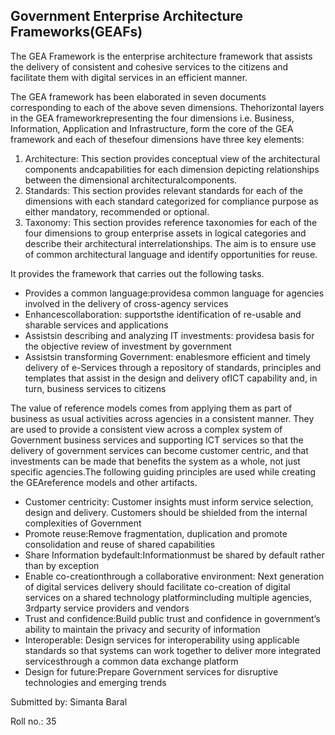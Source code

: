 ## Government Enterprise Architecture Frameworks(GEAFs)

The GEA Framework is the enterprise architecture framework that assists the delivery of consistent and cohesive services to the citizens and facilitate them with digital services in an efficient manner. 

The  GEA  framework  has  been  elaborated  in  seven  documents  corresponding  to  each  of  the above  seven  dimensions. Thehorizontal  layers  in  the  GEA  frameworkrepresenting  the four dimensions i.e. Business, Information, Application and Infrastructure, form the core of the GEA framework and each of thesefour dimensions have three key elements:

1. Architecture: This section provides conceptual view of the architectural components andcapabilities for each dimension depicting relationships between the dimensional architecturalcomponents.
2. Standards:  This  section  provides  relevant  standards  for  each  of  the  dimensions  with  each  standard categorized for compliance purpose as either mandatory, recommended or optional.
3. Taxonomy:  This  section  provides  reference  taxonomies  for  each  of  the  four  dimensions  to  group enterprise  assets  in  logical  categories  and  describe their architectural  interrelationships.  The  aim  is  to ensure use of common architectural language and identify opportunities for reuse.  

It provides the framework that carries out the following tasks.

- Provides  a common language:providesa common language for agencies involved in the delivery of cross-agency services
- Enhancescollaboration: supportsthe identification of re-usable and sharable services and applications
- Assistsin describing and analyzing IT investments: providesa basis for the objective review of investment by government
- Assistsin transforming Government: enablesmore efficient and timely delivery of e-Services through a repository of standards, principles and templates that assist in the design and delivery ofICT capability and, in turn, business services to citizens

The value of reference models comes from applying them as part of business as usual activities across agencies in a consistent manner. They are used to provide a consistent view across a complex  system  of  Government  business  services  and  supporting  ICT  services  so  that  the delivery  of  government  services  can  become  customer  centric,  and  that  investments  can  be made  that  benefits  the  system  as  a  whole,  not  just  specific  agencies.The  following  guiding principles are used while creating the GEAreference models and other artifacts.

- Customer centricity: Customer insights must inform service selection, design and delivery. Customers should be shielded from the internal complexities of Government
- Promote reuse:Remove fragmentation, duplication and promote consolidation and reuse of shared capabilities
- Share Information bydefault:Informationmust be shared by default rather than by exception
- Enable  co-creationthrough  a  collaborative  environment: Next  generation  of  digital services delivery should facilitate co-creation of digital services on a shared technology platformincluding multiple agencies, 3rdparty service providers and vendors
- Trust and confidence:Build public trust and confidence in government’s ability to maintain the privacy and security of information
- Interoperable: Design services for interoperability using applicable standards so that systems can work together to deliver more integrated servicesthrough a common data exchange platform
- Design  for  future:Prepare  Government  services  for  disruptive  technologies  and  emerging trends


Submitted by: Simanta Baral

Roll no.: 35


